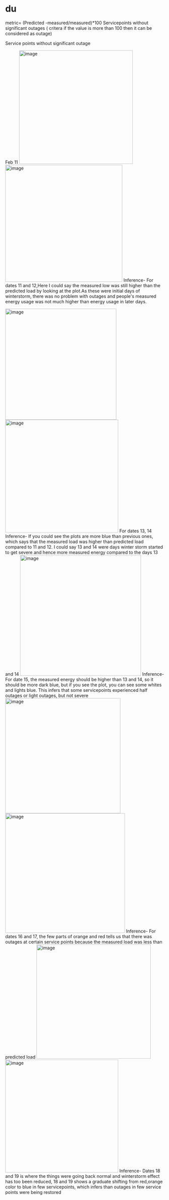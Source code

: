 # du
metric= (Predicted -measured/measured)*100
Servicepoints without significant outages ( critera if the value is more than 100 then it can be considered as outage)

Service points without significant outage

Feb 11
<img width="360" alt="image" src="https://user-images.githubusercontent.com/93844635/205510705-cade80f3-e5de-47a8-81f4-cd0e57369646.png">
<img width="371" alt="image" src="https://user-images.githubusercontent.com/93844635/205510798-ac132bb0-509e-487e-9061-ed86f6208669.png">
Inference- For dates 11 and 12,Here I could say the measured low was still higher than the predicted load by looking at the plot.As these were initial days of winterstorm, there was no problem with outages and people's measured energy usage was not much higher than energy usage in later days.

<img width="352" alt="image" src="https://user-images.githubusercontent.com/93844635/205511206-ca593a3a-f471-4b6a-a232-340fab02908b.png">
<img width="358" alt="image" src="https://user-images.githubusercontent.com/93844635/205511236-8dbcbbaa-8d7c-4768-8972-3d5b524ea2a5.png">
For dates 13, 14
Inference- If you could see the plots are more blue than previous ones, which says that the measured load was higher than predicted load compared to 11 and 12.
I could say 13 and 14 were days winter storm started to get severe and hence more measured energy compared to the days 13 and 14

<img width="383" alt="image" src="https://user-images.githubusercontent.com/93844635/205511634-2774f188-aca6-42cc-9b52-d663d9d07452.png">
Inference- For date 15, the measured energy should be higher than 13 and 14, so it should be more dark blue, but if you see the plot, you can see some whites and lights blue. This infers that some servicepoints experienced half outages or light outages, but not severe
<img width="365" alt="image" src="https://user-images.githubusercontent.com/93844635/205511724-739e0a75-d09a-4e58-82dc-0961a8138e7e.png">
<img width="379" alt="image" src="https://user-images.githubusercontent.com/93844635/205511737-7112982c-5b54-4ddd-acf4-f9e61b9b42c2.png">
Inference- For dates 16 and 17, the few parts of orange and red tells us that there was outages at certain service points because the measured load was less than predicted load
<img width="362" alt="image" src="https://user-images.githubusercontent.com/93844635/205511865-1a65291c-14b3-4190-a2f0-43119e467916.png">
<img width="358" alt="image" src="https://user-images.githubusercontent.com/93844635/205511885-a00a16d6-ad05-48f1-a978-e8e015ca5ecc.png">
Inference- Dates 18 and 19 is where the things were going back normal and winterstorm effect has too been reduced, 18 and 19 shows a graduate shifting from red,orange color to blue in few servicepoints, which infers than outages in few service points were being restored


